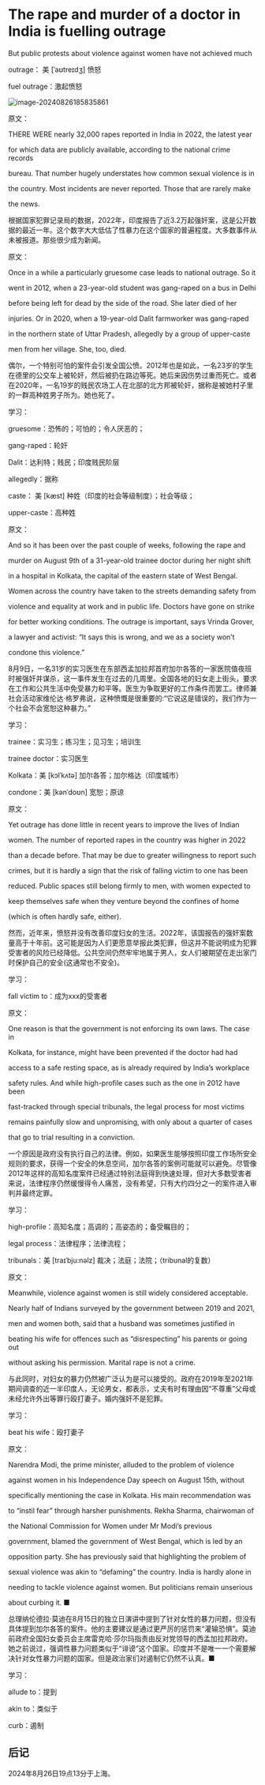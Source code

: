 # The rape and murder of a doctor in India is fuelling outrage

But public protests about violence against women have not achieved much

outrage： 美 [ˈaʊtreɪdʒ] 愤怒

fuel outrage：激起愤怒

![image-20240826185835861](./assets/image-20240826185835861.png)

原文：

THERE WERE nearly 32,000 rapes reported in India in 2022, the latest year

for which data are publicly available, according to the national crime records

bureau. That number hugely understates how common sexual violence is in

the country. Most incidents are never reported. Those that are rarely make

the news.

根据国家犯罪记录局的数据，2022年，印度报告了近3.2万起强奸案，这是公开数据的最近一年。这个数字大大低估了性暴力在这个国家的普遍程度。大多数事件从未被报道。那些很少成为新闻。

原文：

Once in a while a particularly gruesome case leads to national outrage. So it

went in 2012, when a 23-year-old student was gang-raped on a bus in Delhi

before being left for dead by the side of the road. She later died of her

injuries. Or in 2020, when a 19-year-old Dalit farmworker was gang-raped 

in the northern state of Uttar Pradesh, allegedly by a group of upper-caste

men from her village. She, too, died.

偶尔，一个特别可怕的案件会引发全国公愤。2012年也是如此，一名23岁的学生在德里的公交车上被轮奸，然后被扔在路边等死。她后来因伤势过重而死亡。或者在2020年，一名19岁的贱民农场工人在北部的北方邦被轮奸，据称是被她村子里的一群高种姓男子所为。她也死了。

学习：

gruesome：恐怖的；可怕的；令人厌恶的；

gang-raped：轮奸

Dalit：达利特；贱民；印度贱民阶层

allegedly：据称

caste： 美 [kæst] 种姓（印度的社会等级制度）；社会等级；

upper-caste：高种姓

原文：

And so it has been over the past couple of weeks, following the rape and

murder on August 9th of a 31-year-old trainee doctor during her night shift

in a hospital in Kolkata, the capital of the eastern state of West Bengal.

Women across the country have taken to the streets demanding safety from

violence and equality at work and in public life. Doctors have gone on strike

for better working conditions. The outrage is important, says Vrinda Grover,

a lawyer and activist: “It says this is wrong, and we as a society won’t

condone this violence.”

8月9日，一名31岁的实习医生在东部西孟加拉邦首府加尔各答的一家医院值夜班时被强奸并谋杀，这一事件发生在过去的几周里。全国各地的妇女走上街头，要求在工作和公共生活中免受暴力和平等。医生为争取更好的工作条件而罢工。律师兼社会活动家维伦达·格罗弗说，这种愤慨是很重要的:“它说这是错误的，我们作为一个社会不会宽恕这种暴力。”

学习：

trainee：实习生；练习生；见习生；培训生

trainee doctor：实习医生

Kolkata：美 [kɔlˈkʌtə] 加尔各答；加尔格达（印度城市）

condone：美 [kənˈdoʊn] 宽恕；原谅

原文：

Yet outrage has done little in recent years to improve the lives of Indian

women. The number of reported rapes in the country was higher in 2022

than a decade before. That may be due to greater willingness to report such

crimes, but it is hardly a sign that the risk of falling victim to one has been

reduced. Public spaces still belong firmly to men, with women expected to

keep themselves safe when they venture beyond the confines of home

(which is often hardly safe, either).

然而，近年来，愤怒并没有改善印度妇女的生活。2022年，该国报告的强奸案数量高于十年前。这可能是因为人们更愿意举报此类犯罪，但这并不能说明成为犯罪受害者的风险已经降低。公共空间仍然牢牢地属于男人，女人们被期望在走出家门时保护自己的安全(这通常也不安全)。

学习：

fall victim to：成为xxx的受害者

原文：

One reason is that the government is not enforcing its own laws. The case in

Kolkata, for instance, might have been prevented if the doctor had had

access to a safe resting space, as is already required by India’s workplace

safety rules. And while high-profile cases such as the one in 2012 have been

fast-tracked through special tribunals, the legal process for most victims

remains painfully slow and unpromising, with only about a quarter of cases

that go to trial resulting in a conviction.

一个原因是政府没有执行自己的法律。例如，如果医生能够按照印度工作场所安全规则的要求，获得一个安全的休息空间，加尔各答的案例可能就可以避免。尽管像2012年这样的高知名度案件已经通过特别法庭得到快速处理，但对大多数受害者来说，法律程序仍然缓慢得令人痛苦，没有希望，只有大约四分之一的案件进入审判并最终定罪。

学习：

high-profile：高知名度；高调的；高姿态的；备受瞩目的；

legal process：法律程序；法律流程；

tribunals：美 [traɪˈbju:nəlz] 裁决；法庭；法院；（tribunal的复数）

原文：

Meanwhile, violence against women is still widely considered acceptable.

Nearly half of Indians surveyed by the government between 2019 and 2021,

men and women both, said that a husband was sometimes justified in

beating his wife for offences such as “disrespecting” his parents or going out

without asking his permission. Marital rape is not a crime.

与此同时，对妇女的暴力仍然被广泛认为是可以接受的。政府在2019年至2021年期间调查的近一半印度人，无论男女，都表示，丈夫有时有理由因“不尊重”父母或未经允许外出等罪行殴打妻子。婚内强奸不是犯罪。

学习：

beat his wife：殴打妻子

原文：

Narendra Modi, the prime minister, alluded to the problem of violence

against women in his Independence Day speech on August 15th, without

specifically mentioning the case in Kolkata. His main recommendation was

to “instil fear” through harsher punishments. Rekha Sharma, chairwoman of

the National Commission for Women under Mr Modi’s previous

government, blamed the government of West Bengal, which is led by an

opposition party. She has previously said that highlighting the problem of

sexual violence was akin to “defaming” the country. India is hardly alone in

needing to tackle violence against women. But politicians remain unserious

about curbing it. ■

总理纳伦德拉·莫迪在8月15日的独立日演讲中提到了针对女性的暴力问题，但没有具体提到加尔各答的案件。他的主要建议是通过更严厉的惩罚来“灌输恐惧”。莫迪前政府全国妇女委员会主席雷克哈·莎尔玛指责由反对党领导的西孟加拉邦政府。她之前说过，强调性暴力问题类似于“诽谤”这个国家。印度并不是唯一一个需要解决针对女性暴力问题的国家。但是政治家们对遏制它仍然不认真。■

学习：

allude to：提到

akin to：类似于          

curb：遏制



## 后记

2024年8月26日19点13分于上海。

